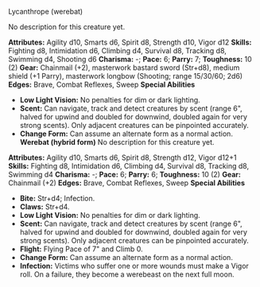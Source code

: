 Lycanthrope (werebat)

No description for this creature yet.

**Attributes:** Agility d10, Smarts d6, Spirit d8, Strength d10, Vigor
d12
**Skills:** Fighting d8, Intimidation d6, Climbing d4, Survival d8,
Tracking d8, Swimming d4, Shooting d6
**Charisma:** -; **Pace:** 6; **Parry:** 7; **Toughness:** 10 (2)
**Gear:** Chainmail (+2), masterwork bastard sword (Str+d8), medium
shield (+1 Parry), masterwork longbow (Shooting; range 15/30/60; 2d6)
**Edges:** Brave, Combat Reflexes, Sweep
**Special Abilities**
- **Low Light Vision:** No penalties for dim or dark lighting.
- **Scent:** Can navigate, track and detect creatures by scent (range
6", halved for upwind and doubled for downwind, doubled again for very
strong scents). Only adjacent creatures can be pinpointed accurately.
- **Change Form:** Can assume an alternate form as a normal action.
**Werebat (hybrid form)**
No description for this creature yet.

**Attributes:** Agility d10, Smarts d6, Spirit d8, Strength d12, Vigor
d12+1
**Skills:** Fighting d8, Intimidation d6, Climbing d4, Survival d8,
Tracking d8, Swimming d4
**Charisma:** -; **Pace:** 6; **Parry:** 6; **Toughness:** 10 (2)
**Gear:** Chainmail (+2)
**Edges:** Brave, Combat Reflexes, Sweep
**Special Abilities**
- **Bite:** Str+d4; Infection.
- **Claws:** Str+d4.
- **Low Light Vision:** No penalties for dim or dark lighting.
- **Scent:** Can navigate, track and detect creatures by scent (range
6", halved for upwind and doubled for downwind, doubled again for very
strong scents). Only adjacent creatures can be pinpointed accurately.
- **Flight:** Flying Pace of 7" and Climb 0.
- **Change Form:** Can assume an alternate form as a normal action.
- **Infection:** Victims who suffer one or more wounds must make a Vigor
roll. On a failure, they become a werebeast on the next full moon.

